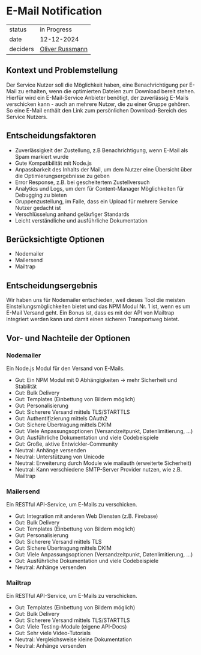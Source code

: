 # E-Mail Notification

|          |                                                            |
| -------- | ---------------------------------------------------------- |
| status   | in Progress                                                |
| date     | 12-12-2024                                                 |
| deciders | [Oliver Russmann](https://github.com/orussmann) |

## Kontext und Problemstellung
Der Service Nutzer soll die Möglichkeit haben, eine Benachrichtigung per E-Mail zu erhalten, wenn die optimierten Dateien zum Download bereit stehen.
Hierfür wird ein E-Mail-Service Anbieter benötigt, der zuverlässig E-Mails verschicken kann - auch an mehrere Nutzer, die zu einer Gruppe gehören.
So eine E-Mail enthält den Link zum persönlichen Download-Bereich des Service Nutzers. 

## Entscheidungsfaktoren
- Zuverlässigkeit der Zustellung, z.B Benachrichtigung, wenn E-Mail als Spam markiert wurde
- Gute Kompatibilität mit Node.js
- Anpassbarkeit des Inhalts der Mail, um dem Nutzer eine Übersicht über die Optimierungsergebnisse zu geben 
- Error Response, z.B. bei gescheitertem Zustellversuch
- Analytics und Logs, um dem für Content-Manager Möglichkeiten für Debugging zu bieten
- Gruppenzustellung, im Falle, dass ein Upload für mehrere Service Nutzer gedacht ist
- Verschlüsselung anhand geläufiger Standards
- Leicht verständliche und ausführliche Dokumentation
  
## Berücksichtigte Optionen
- Nodemailer
- Mailersend
- Mailtrap

## Entscheidungsergebnis
Wir haben uns für Nodemailer entschieden, weil dieses Tool die meisten Einstellungsmöglichkeiten bietet und das NPM Modul Nr. 1 ist, wenn es um E-Mail Versand geht.
Ein Bonus ist, dass es mit der API von Mailtrap integriert werden kann und damit einen sicheren Transportweg bietet.

## Vor- und Nachteile der Optionen

### Nodemailer
Ein Node.js Modul für den Versand von E-Mails. 

- Gut: Ein NPM Modul mit 0 Abhängigkeiten -> mehr Sicherheit und Stabilität
- Gut: Bulk Delivery
- Gut: Templates (Einbettung von Bildern möglich)
- Gut: Personalisierung
- Gut: Sicherere Versand mittels TLS/STARTTLS
- Gut: Authentifizierung mittels OAuth2
- Gut: Sichere Übertragung mittels DKIM
- Gut: Viele Anpassungsoptionen (Versandzeitpunkt, Datenlimitierung, ...)
- Gut: Ausführliche Dokumentation und viele Codebeispiele
- Gut: Große, aktive Entwickler-Community
- Neutral: Anhänge versenden
- Neutral: Unterstützung von Unicode
- Neutral: Erweiterung durch Module wie mailauth (erweiterte Sicherheit)
- Neutral: Kann verschiedene SMTP-Server Provider nutzen, wie z.B. Mailtrap

### Mailersend
Ein RESTful API-Service, um E-Mails zu verschicken.  

- Gut: Integration mit anderen Web Diensten (z.B. Firebase)
- Gut: Bulk Delivery
- Gut: Templates (Einbettung von Bildern möglich)
- Gut: Personalisierung
- Gut: Sicherere Versand mittels TLS
- Gut: Sichere Übertragung mittels DKIM
- Gut: Viele Anpassungsoptionen (Versandzeitpunkt, Datenlimitierung, ...)
- Gut: Ausführliche Dokumentation und viele Codebeispiele
- Neutral: Anhänge versenden

### Mailtrap
Ein RESTful API-Service, um E-Mails zu verschicken.

- Gut: Templates (Einbettung von Bildern möglich)
- Gut: Bulk Delivery
- Gut: Sicherere Versand mittels TLS/STARTTLS
- Gut: Viele Testing-Module (eigene API-Docs)
- Gut: Sehr viele Video-Tutorials
- Neutral: Vergleichsweise kleine Dokumentation
- Neutral: Anhänge versenden
